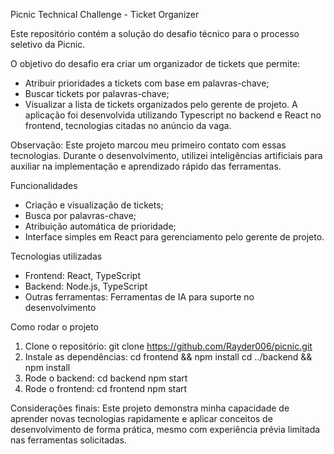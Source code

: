 Picnic Technical Challenge - Ticket Organizer


Este repositório contém a solução do desafio técnico para o processo seletivo da Picnic.


O objetivo do desafio era criar um organizador de tickets que permite:
 - Atribuir prioridades a tickets com base em palavras-chave;
 - Buscar tickets por palavras-chave;
 - Visualizar a lista de tickets organizados pelo gerente de projeto.
A aplicação foi desenvolvida utilizando Typescript no backend e React no frontend, tecnologias citadas no anúncio da vaga.


Observação: Este projeto marcou meu primeiro contato com essas tecnologias. Durante o desenvolvimento, utilizei inteligências artificiais para auxiliar na implementação e aprendizado rápido das ferramentas.


Funcionalidades
 - Criação e visualização de tickets;
 - Busca por palavras-chave;
 - Atribuição automática de prioridade;
 - Interface simples em React para gerenciamento pelo gerente de projeto.


Tecnologias utilizadas
 - Frontend: React, TypeScript
 - Backend: Node.js, TypeScript
 - Outras ferramentas: Ferramentas de IA para suporte no desenvolvimento



Como rodar o projeto
 1. Clone o repositório:
    git clone https://github.com/Rayder006/picnic.git
 2. Instale as dependências:
    cd frontend && npm install
    cd ../backend && npm install
 3. Rode o backend:
    cd backend
    npm start
  4. Rode o frontend:
    cd frontend
    npm start



Considerações finais: 
Este projeto demonstra minha capacidade de aprender novas tecnologias rapidamente e aplicar conceitos de desenvolvimento de forma prática, mesmo com experiência prévia limitada nas ferramentas solicitadas.
